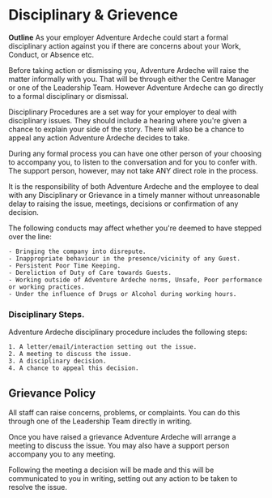 # Disciplinary & Grievence

**Outline**
As your employer Adventure Ardeche could start a formal disciplinary action against you if there are concerns about your Work, Conduct, or Absence etc.

Before taking action or dismissing you, Adventure Ardeche will raise the matter informally with you.  That will be through either the Centre Manager or one of the Leadership Team. However Adventure Ardeche can go directly to a formal disciplinary or dismissal.

Disciplinary Procedures are a set way for your employer to deal with disciplinary issues. They should include a hearing where you're given a chance to explain your side of the story. There will also be a chance to appeal any action Adventure Ardeche decides to take.

During any formal process you can have one other person of your choosing to accompany you, to listen to the conversation and for you to confer with. The support person, however, may not take ANY direct role in the process.

It is the responsibility of both Adventure Ardeche and the employee to deal with any Disciplinary or Grievance in a timely manner without unreasonable delay to raising the issue, meetings, decisions or confirmation of any decision.

The following conducts may affect whether you're deemed to have stepped over the line:

    - Bringing the company into disrepute.
    - Inappropriate behaviour in the presence/vicinity of any Guest.
    - Persistent Poor Time Keeping.
    - Dereliction of Duty of Care towards Guests.
    - Working outside of Adventure Ardeche norms, Unsafe, Poor performance or working practices.
    - Under the influence of Drugs or Alcohol during working hours.

### Disciplinary Steps.
Adventure Ardeche disciplinary procedure includes the following steps:

    1. A letter/email/interaction setting out the issue.
    2. A meeting to discuss the issue.
    3. A disciplinary decision.
    4. A chance to appeal this decision.

## Grievance Policy
All staff can raise concerns, problems, or complaints.  You can do this through one of the Leadership Team directly in writing.

Once you have raised a grievance Adventure Ardeche will arrange a meeting to discuss the issue. You may also have a support person accompany you to any meeting.

Following the meeting a decision will be made and this will be communicated to you in writing, setting out any action to be taken to resolve the issue.